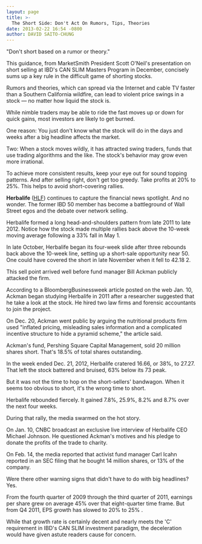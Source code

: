 ```yaml
---
layout: page
title: >-
  The Short Side: Don't Act On Rumors, Tips, Theories
date: 2013-02-22 16:54 -0800
author: DAVID SAITO-CHUNG
---
```






"Don't short based on a rumor or theory."


This guidance, from MarketSmith President Scott O'Neil's presentation on short selling at IBD's CAN SLIM Masters Program in December, concisely sums up a key rule in the difficult game of shorting stocks.


Rumors and theories, which can spread via the Internet and cable TV faster than a Southern California wildfire, can lead to violent price swings in a stock — no matter how liquid the stock is.


While nimble traders may be able to ride the fast moves up or down for quick gains, most investors are likely to get burned.


One reason: You just don't know what the stock will do in the days and weeks after a big headline affects the market.


Two: When a stock moves wildly, it has attracted swing traders, funds that use trading algorithms and the like. The stock's behavior may grow even more irrational.


To achieve more consistent results, keep your eye out for sound topping patterns. And after selling right, don't get too greedy. Take profits at 20% to 25%. This helps to avoid short-covering rallies.


**Herbalife** ([HLF](https://research.investors.com/quote.aspx?symbol=HLF)) continues to capture the financial news spotlight. And no wonder. The former IBD 50 member has become a battleground of Wall Street egos and the debate over network selling.


Herbalife formed a long head-and-shoulders pattern from late 2011 to late 2012. Notice how the stock made multiple rallies back above the 10-week moving average following a 33% fall in May 1.


In late October, Herbalife began its four-week slide after three rebounds back above the 10-week line, setting up a short-sale opportunity near 50. One could have covered the short in late November when it fell to 42.18 2.


This sell point arrived well before fund manager Bill Ackman publicly attacked the firm.


According to a BloombergBusinessweek article posted on the web Jan. 10, Ackman began studying Herbalife in 2011 after a researcher suggested that he take a look at the stock. He hired two law firms and forensic accountants to join the project.


On Dec. 20, Ackman went public by arguing the nutritional products firm used "inflated pricing, misleading sales information and a complicated incentive structure to hide a pyramid scheme," the article said.


Ackman's fund, Pershing Square Capital Management, sold 20 million shares short. That's 18.5% of total shares outstanding.


In the week ended Dec. 21, 2012, Herbalife cratered 16.66, or 38%, to 27.27. That left the stock battered and bruised, 63% below its 73 peak.


But it was not the time to hop on the short-sellers' bandwagon. When it seems too obvious to short, it's the wrong time to short.


Herbalife rebounded fiercely. It gained 7.8%, 25.9%, 8.2% and 8.7% over the next four weeks.


During that rally, the media swarmed on the hot story.


On Jan. 10, CNBC broadcast an exclusive live interview of Herbalife CEO Michael Johnson. He questioned Ackman's motives and his pledge to donate the profits of the trade to charity.


On Feb. 14, the media reported that activist fund manager Carl Icahn reported in an SEC filing that he bought 14 million shares, or 13% of the company.


Were there other warning signs that didn't have to do with big headlines? Yes.


From the fourth quarter of 2009 through the third quarter of 2011, earnings per share grew on average 45% over that eight-quarter time frame. But from Q4 2011, EPS growth has slowed to 20% to 25% .


While that growth rate is certainly decent and nearly meets the 'C' requirement in IBD's CAN SLIM investment paradigm, the deceleration would have given astute readers cause for concern.




